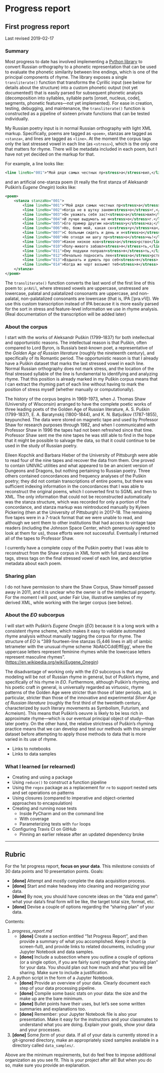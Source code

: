 # Progress report

## First progress report

Last revised 2019-02-17

### Summary

Most progress to date has involved implementing a [Python library](cyr2phon/cyr2phon.py) to convert Russian orthography to a phonetic representation that can be used to evaluate the phonetic similarity between line endings, which is one of the principal components of rhyme. The library exposes a single `transliterate()` function that transforms the Cyrillic input (see below for details about the structure) into a custom phonetic output (not yet documented!) that is easily parsed for subsequent phonetic analysis (decomposition into syllables, syllable parts [onset, nucleus, code], segments, phonetic features—not yet implemented). For ease in creation, testing, debugging, and maintenance, the `transliterate()` function is constructed as a pipeline of sixteen private functions that can be tested individually.

My Russian poetry input is in normal Russian orthography with light XML
markup. Specifically, poems are tagged as `<poem>`, stanzas are tagged as `<stanza>`, and lines are tagged as `<line>`. At the moment the corpus tags only the last stressed vowel in each line (as `<stress>`), which is the only one that matters for rhyme. There will be metadata included in each poem, but I have not yet decided on the markup for that. 

For example, a line looks like:

```xml
<line lineNo="001">"Мой дядя самых честных пр<stress>а</stress>вил,</line>
```

and an artificial one-stanza poem (it really the first stanza of Aleksandr Puškin’s *Eugene Onegin*) looks like:

```xml
<poem>
    <stanza stanzaNo="001">
        <line lineNo="001">"Мой дядя самых честных пр<stress>а</stress>вил,</line>
        <line lineNo="002">Когда не в шутку занем<stress>о</stress>г,</line>
        <line lineNo="003">Он уважать себя заст<stress>а</stress>вил</line>
        <line lineNo="004">И лучше выдумать не м<stress>о</stress>г.</line>
        <line lineNo="005">Его пример другим на<stress>у</stress>ка;</line>
        <line lineNo="006">Но, боже мой, какая ск<stress>у</stress>ка</line>
        <line lineNo="007">С больным сидеть и день и н<stress>о</stress>чь,</line>
        <line lineNo="008">Не отходя ни шагу пр<stress>о</stress>чь!</line>
        <line lineNo="009">Какое низкое ков<stress>а</stress>рство</line>
        <line lineNo="010">Полу-живого забавл<stress>я</stress>ть,</line>
        <line lineNo="011">Ему подушки поправл<stress>я</stress>ть,</line>
        <line lineNo="012">Печально подносить лек<stress>а</stress>рство,</line>
        <line lineNo="013">Вздыхать и думать про себ<stress>я</stress>:</line>
        <line lineNo="014">Когда же чорт возьмет теб<stress>я</stress>!"</line>
    </stanza>
</poem>    
```    

The `transliterate()` function converts the last word of the first line of this poem to: `prAVil`, where stressed vowels are uppercase, unstressed are lowercase, palatal and palatalized consonants are uppercase, and non-palatal, non-palatalized consonants are lowercase (that is, IPA [ˈpra.vʲil]). We use this custom transcription instead of IPA because it is more easily parsed for the sort in stress and feature-level information we use in rhyme analysis. (Real documentation of the transcription will be added later)

### About the corpus

I start with the works of Aleksandr Puškin (1799–1837) for both intellectual and opportunistic reasons. The intellectual reason is that Puškin, often compared to Lord Byron, is Russia’s best-known poet, a representative of the *Golden Age of Russian literature* (roughly the nineteenth century), and specifically of its Romantic period. The opportunistic reason is that I already have a Puškin dataset that marks the last stressed vowel in each line. Normal Russian orthography does not mark stress, and the location of the final stressed syllable of the line is fundamental to identifying and analyzing rhyme. That this position is already marked in my Puškin corpus means that I can extract the rhyming part of each line without having to mark the position of stress myself (whether manually or computationally).

The history of the corpus begins in 1969-1973, when J. Thomas Shaw (University of Wisconsin) arranged to have the complete poetic works of three leading poets of the Golden Age of Russian literature, A. S. Puškin (1799-1837), E. A. Baratynskij (1800-1844), and K. N. Batjuškov (1787-1855), keypunched. The data were stored on magnetic tape and used by Professor Shaw for research purposes through 1982, and when I communicated with Professor Shaw in 1996 the tapes had not been refreshed since that time. Professor Shaw sent me the nine tapes he was still able to find in the hope that it might be possible to salvage the data, so that it could continue to be used in the study of Russian poetry.

Eileen Kopchik and Barbara Hieber of the University of Pittsburgh were able to read four of the nine tapes and recover the data from them. One proved to contain UNIVAC utilities and what appeared to be an ancient version of Dungeons and Dragons, but nothing pertaining to Russian poetry. Three others contained concordances and frequency analyses of the Puškin poetry; they did not contain transcriptions of entire poems, but there was sufficient indexing information in the concordances that I was able to reconstruct the original poems, which I converted first to SGML and then to XML. The only information that could not be reconstructed automatically was the stanza structure, which was recorded for only a portion of the concordance, and stanza markup was reintroduced manually by Kyleen Pickering (then at the University of Pittsburgh) in 2017–18. The remaining five tapes were in a 7-track format that we were unable to read, and although we sent them to other institutions that had access to vintage tape readers (including the Johnson Space Center, which generously agreed to look at them for us), those efforts were not successful. Eventually I returned all of the tapes to Professor Shaw.

I currently have a complete copy of the Puškin poetry that I was able to reconstruct from the Shaw corpus in XML form with full stanza and line tags, stress tags on the final stressed vowel of each line, and descriptive metadata about each poem.

### Sharing plan

I do not have permission to share the Shaw Corpus, Shaw himself passed away in 2011, and it is unclear who the owner is of the intellectual property. For the moment I will post, under Fair Use, illustrative samples of my derived XML, while working with the larger corpus (see below). 

### About the *EO* subcorpus

I will start with Puškin’s *Eugene Onegin* (*EO*) because it is a long work with a consistent rhyme scheme, which makes it easy to validate automated rhyme analysis without manually tagging the corpus for rhyme. The structure of *EO* is “389 fourteen-line stanzas (5,446 lines in all) of iambic tetrameter with the unusual rhyme scheme ‘AbAbCCddEffEgg’, where the uppercase letters represent feminine rhymes while the lowercase letters represent masculine rhymes”. (<https://en.wikipedia.org/wiki/Eugene_Onegin>)

The disadvantage of working only with the *EO* subcorpus is that any modeling will be not of Russian rhyme in general, but of Puškin’s rhyme, and specifically of his rhyme in *EO*. Furthermore, although Puškin’s rhyming, and his poetic craft in general, is universally regarded as virtuosic, rhyme patterns of the Golden Age were stricter than those of later periods, and, in particular, stricter than those of the innovative and experimental *Silver Age of Russian literature* (roughly the first third of the twentieth century, characterized by such literary movements as Symbolism, Futurism, and Acmeism). This means that Puškin’s oeuvre is likely to be less rich in approximate rhyme—which is our eventual principal object of study—than later poetry. On the other hand, the relative strictness of Puškin’s rhyming practice means that we can develop and test our methods with this simpler dataset before attempting to apply those methods to data that is more varied in its use of rhyme.


* Links to notebooks
* Links to data samples


### What I learned (or relearned)

* Creating and using a package
* Using `reduce()` to construct a function pipeline
* Using the `regex` package as a replacement for `re` to support nested sets and set operations on patterns	
* Using closures (compared to imperative and object-oriented approaches to encapsulation)
* Creating and running nose tests
	* Inside PyCharm and on the command line
	* With coverage
	* Parameterizing tests with `for` loops
* Configuring Travis CI on GitHub
	* Pinning an earlier release after an updated dependency broke

____

## Rubric

For the 1st progress report, **focus on your data**. This milestone consists of 30 data points and 10 presentation points. Goals:

* **[done]** Attempt and mostly complete the data acquisition process.
* **[done]** Start and make headway into cleaning and reorganizing your data.
* **[done]** By now, you should have concrete ideas on the “data end game”: what your data’s final form will be like, the target total size, format, etc.
* **[done]** Devise a couple of options regarding the “sharing plan” of your data.

Contents:

1. *progress_report.md*
	* **[done]** Create a section entitled “1st Progress Report”, and then provide a summary of what you accomplished. Keep it short (a screen-full), and provide links to related documents, including your Jupyter Notebook and data samples.
	* **[done]** Include a subsection where you outline a couple of options (or a single option, if you are fairly sure) regarding the “sharing plan” for your data. You should plan out how much and what you will be sharing. Make sure to include a justification.
2. A python script in the form of a Jupyter Notebook.
	* **[done]** Provide an overview of your data. Clearly document each step of your data processing pipeline.
	* **[done]** Compile some basic stats on your data: the size and the make up are the bare minimum.
	* **[done]** Bullet points have their uses, but let’s see some written summaries and explanations too.
	* **[done]** Remember: your Jupyter Notebook file is also your presentation. Make it easy for the instructors and your classmates to understand what you are doing. Explain your goals, show your data and your processes.
3. **[done]** Some *form* of your data. If all of your data is currently stored in a git-ignored directory, make an appropriately sized samples available in a directory called `data_samples/`.
	
Above are the minimum requirements, but do feel free to impose additional organization as you see fit. This is your project after all! But when you do so, make sure you provide an explanation.